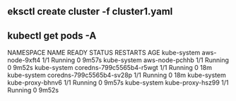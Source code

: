 
## eksctl create cluster -f cluster1.yaml

## kubectl get pods -A
NAMESPACE     NAME                       READY   STATUS    RESTARTS   AGE
kube-system   aws-node-9xft4             1/1     Running   0          9m57s
kube-system   aws-node-pchhb             1/1     Running   0          9m52s
kube-system   coredns-799c5565b4-r5wgt   1/1     Running   0          18m
kube-system   coredns-799c5565b4-sv28p   1/1     Running   0          18m
kube-system   kube-proxy-bhnv6           1/1     Running   0          9m57s
kube-system   kube-proxy-hsz99           1/1     Running   0          9m52s

